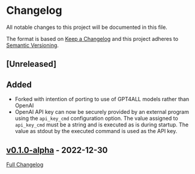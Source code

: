 <!-- markdownlint-disable MD024 -->

# Changelog

All notable changes to this project will be documented in this file.

The format is based on [Keep a Changelog](http://keepachangelog.com/en/1.0.0/) and this project adheres to [Semantic Versioning](http://semver.org).

## [Unreleased]

## Added

- Forked with intention of porting to use of GPT4ALL models rather than OpenAI
- OpenAI API key can now be securely provided by an external program using the
  `api_key_cmd` configuration option. The value assigned to `api_key_cmd` must
  be a string and is executed as is during startup. The value as stdout by the
  executed command is used as the API key.

## [v0.1.0-alpha](https://github.com/jackMort/ChatGPT.nvim/tree/v0.1.0-alpha) - 2022-12-30

[Full Changelog](https://github.com/jackMort/ChatGPT.nvim/compare/19e3f193c38dcc9be56eff71716b7ac2b582f49b...v0.1.0-alpha)
